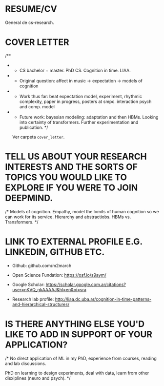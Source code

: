 # RESUME/CV

General de cs-research.

# COVER LETTER

/**
 *  * CS bachelor + master. PhD CS. Cognition in time. LIAA.
 *  * Original question: affect in music -> expectation -> models of cognition
 *  * Work thus far: beat expectation model, experiment, rhythmic complexity,
      paper in progress, posters at smpc. interaction psych and comp. model
 *  * Future work: bayesian modeling: adaptation and then HBMs. Looking into
      certainty of transformers. Further experimentation and publication.
 */

    Ver carpeta `cover_letter`.

# TELL US ABOUT YOUR RESEARCH INTERESTS AND THE SORTS OF TOPICS YOU WOULD LIKE TO EXPLORE IF YOU WERE TO JOIN DEEPMIND.

/*
Models of cognition. Empathy, model the lomits of human cognition so we can
work for its service. Hierarchy and abstractiobs. HBMs vs.
Transformers.
*/

# LINK TO EXTERNAL PROFILE E.G. LINKEDIN, GITHUB ETC.

* Github:
github.com/m2march

* Open Science Fundation:
https://osf.io/s9aym/

* Google Scholar:
https://scholar.google.com.ar/citations?user=nKVQ_gkAAAAJ&hl=en&oi=sra

* Research lab profile:
http://liaa.dc.uba.ar/cognition-in-time-patterns-and-hierarchical-structures/

# IS THERE ANYTHING ELSE YOU'D LIKE TO ADD IN SUPPORT OF YOUR APPLICATION?

/*
No direct application of ML in my PhD, experience from courses, reading and lab
discussions.

PhD on learning to design experiments, deal with data, learn from other
disxiplines (neuro and psych).
*/

